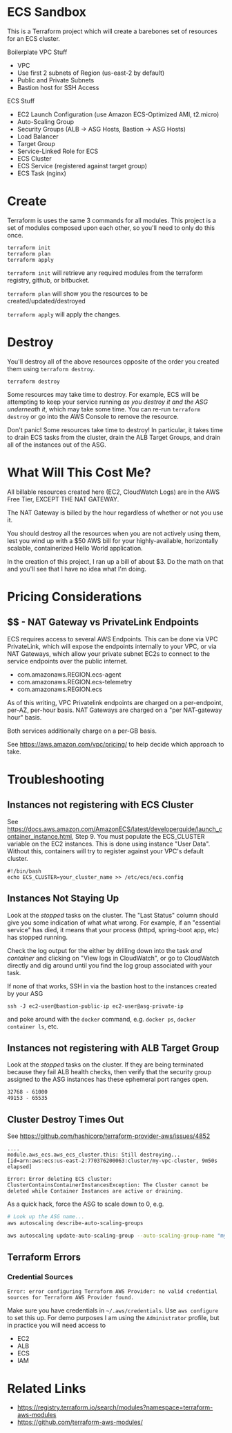# ECS Sandbox
This is a Terraform project which will create a barebones set of resources for an ECS cluster.

Boilerplate VPC Stuff
* VPC
* Use first 2 subnets of Region (us-east-2 by default)
* Public and Private Subnets
* Bastion host for SSH Access

ECS Stuff
* EC2 Launch Configuration (use Amazon ECS-Optimized AMI, t2.micro)
* Auto-Scaling Group
* Security Groups (ALB -> ASG Hosts, Bastion -> ASG Hosts)
* Load Balancer
* Target Group
* Service-Linked Role for ECS
* ECS Cluster
* ECS Service (registered against target group)
* ECS Task (nginx)


# Create
Terraform is uses the same 3 commands for all modules. This project is a set of modules composed
upon each other, so you'll need to only do this once.

```
terraform init
terraform plan
terraform apply
```

`terraform init` will retrieve any required modules from the terraform registry, github, or bitbucket.

`terraform plan` will show you the resources to be created/updated/destroyed

`terraform apply` will apply the changes.

# Destroy
You'll destroy all of the above resources opposite of the order you created them using `terraform destroy`.

```
terraform destroy
```

Some resources may take time to destroy. For example, ECS will be attempting to keep your service running _as you destroy it and the ASG underneath it_, which may take some time. You can re-run `terraform destroy` or go into the AWS Console to remove the resource.

Don't panic! Some resources take time to destroy!
In particular, it takes time to drain ECS tasks from the cluster, drain the ALB Target Groups, and
drain all of the instances out of the ASG.

# What Will This Cost Me?
All billable resources created here (EC2, CloudWatch Logs) are in the AWS Free Tier, EXCEPT THE NAT GATEWAY.

The NAT Gateway is billed by the hour regardless of
whether or not you use it.

You should destroy all the resources when you are
not actively using them, lest you wind up with a
$50 AWS bill for your highly-available, horizontally scalable, containerized Hello World application.

In the creation of this project, I ran up a bill of about $3. Do the math on that and you'll see that I have no idea what I'm doing.

# Pricing Considerations

## $$ - NAT Gateway vs PrivateLink Endpoints
ECS requires access to several AWS Endpoints. This can be done via
VPC PrivateLink, which will expose the endpoints internally to your VPC,
or via NAT Gateways, which allow your private subnet EC2s to connect
to the service endpoints over the public internet.

* com.amazonaws.REGION.ecs-agent
* com.amazonaws.REGION.ecs-telemetry
* com.amazonaws.REGION.ecs

As of this writing, VPC Privatelink endpoints are charged on a per-endpoint,
per-AZ, per-hour basis. NAT Gateways are charged on a "per NAT-gateway hour" basis.

Both services additionally charge on a per-GB basis.

See https://aws.amazon.com/vpc/pricing/ to help decide which approach to take.

# Troubleshooting
## Instances not registering with ECS Cluster
See https://docs.aws.amazon.com/AmazonECS/latest/developerguide/launch_container_instance.html, Step 9. You must populate the ECS_CLUSTER variable on the EC2 instances. This is
done using instance "User Data". Without this, containers will try to register against
your VPC's default cluster.

```
#!/bin/bash
echo ECS_CLUSTER=your_cluster_name >> /etc/ecs/ecs.config
```

## Instances Not Staying Up
Look at the *stopped* tasks on the cluster. The "Last Status" column should give you some
indication of what what wrong. For example, if an "essential service" has died, it means
that your process (httpd, spring-boot app, etc) has stopped running.

Check the log output for the either by drilling down into the task _and container_
and clicking on "View logs in CloudWatch", or go to CloudWatch directly and 
dig around until you find the log group associated with your task.

If none of that works, SSH in via the bastion host to the instances created by your ASG
```
ssh -J ec2-user@bastion-public-ip ec2-user@asg-private-ip
```

and poke around with the `docker` command, e.g. `docker ps`, `docker container ls`, etc.



## Instances not registering with ALB Target Group
Look at the *stopped* tasks on the cluster. If they are being terminated because they fail 
ALB health checks, then verify that the security group assigned to the ASG
instances has these ephemeral port ranges open.

```
32768 - 61000
49153 - 65535
```

## Cluster Destroy Times Out
See https://github.com/hashicorp/terraform-provider-aws/issues/4852

```
....
module.aws_ecs.aws_ecs_cluster.this: Still destroying... [id=arn:aws:ecs:us-east-2:770376200063:cluster/my-vpc-cluster, 9m50s elapsed]

Error: Error deleting ECS cluster: ClusterContainsContainerInstancesException: The Cluster cannot be deleted while Container Instances are active or draining.
```

As a quick hack, force the ASG to scale down to 0, e.g.

```bash
# Look up the ASG name...
aws autoscaling describe-auto-scaling-groups

aws autoscaling update-auto-scaling-group --auto-scaling-group-name "my-vpc-ecs-asg-dev-20201204235248083100000006" --min-size 0 --desired-capacity 0
```

## Terraform Errors
### Credential Sources
```
Error: error configuring Terraform AWS Provider: no valid credential sources for Terraform AWS Provider found.
```

Make sure you have credentials in `~/.aws/credentials`. Use `aws configure` to set this up. For demo purposes
I am using the `Administrator` profile, but in practice you will need access to

* EC2
* ALB
* ECS
* IAM


# Related Links
* https://registry.terraform.io/search/modules?namespace=terraform-aws-modules
* https://github.com/terraform-aws-modules/